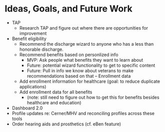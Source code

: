 # Ideas, Goals, and Future Work

- TAP
  - Research TAP and figure out where there are opportunities for improvement
- Benefit eligibility
  - Recommend the discharge wizard to anyone who has a less than honorable discharge. 
  - Recommend benefits based on personlized info
    - MVP: Ask people what benefits they want to learn about
    - Future: potential wizard functionality to get to specific content
    - Future: Pull in info we know about veterans to make recommendations based on that
– Enrollment data
  - Add enrollment information for healthcare (goal: to reduce duplicate applications)
  - Add enrollment data for all benefits 
    - (note: still need to figure out how to get this for benefits besides healthcare and education)
- Dashboard 2.0
- Profile updates re: Cerner/MHV and reconciling profiles across these tools
- Order hearing aids and prosthetics (cf. eBen feature)


